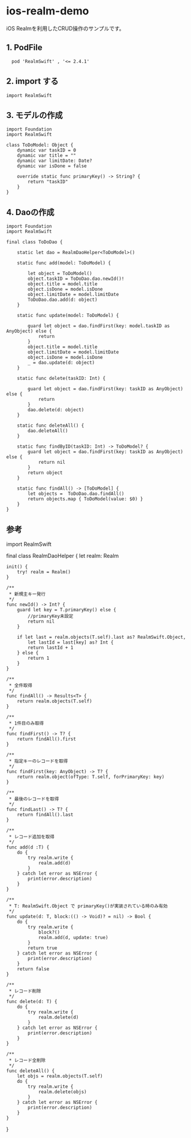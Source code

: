 # ios-realm-demo
iOS Realmを利用したCRUD操作のサンプルです。

## 1. PodFile

```
  pod 'RealmSwift' , '<= 2.4.1'
```

## 2. import する

```
import RealmSwift
```

## 3. モデルの作成

```
import Foundation
import RealmSwift

class ToDoModel: Object {
    dynamic var taskID = 0
    dynamic var title = ""
    dynamic var limitDate: Date?
    dynamic var isDone = false
    
    override static func primaryKey() -> String? {
        return "taskID"
    }
}
```

## 4. Daoの作成


```
import Foundation
import RealmSwift

final class ToDoDao {
    
    static let dao = RealmDaoHelper<ToDoModel>()
    
    static func add(model: ToDoModel) {
        
        let object = ToDoModel()
        object.taskID = ToDoDao.dao.newId()!
        object.title = model.title
        object.isDone = model.isDone
        object.limitDate = model.limitDate
        ToDoDao.dao.add(d: object)
    }
    
    static func update(model: ToDoModel) {
        
        guard let object = dao.findFirst(key: model.taskID as AnyObject) else {
            return
        }
        object.title = model.title
        object.limitDate = model.limitDate
        object.isDone = model.isDone
        _ = dao.update(d: object)
    }
    
    static func delete(taskID: Int) {
        
        guard let object = dao.findFirst(key: taskID as AnyObject) else {
            return
        }
        dao.delete(d: object)
    }
    
    static func deleteAll() {        
        dao.deleteAll()
    }
    
    static func findByID(taskID: Int) -> ToDoModel? {
        guard let object = dao.findFirst(key: taskID as AnyObject) else {
            return nil
        }
        return object
    }
    
    static func findAll() -> [ToDoModel] {
        let objects =  ToDoDao.dao.findAll()
        return objects.map { ToDoModel(value: $0) }
    }
}
```

## 参考

import RealmSwift

final class RealmDaoHelper <T : RealmSwift.Object> {
    let realm: Realm
    
    init() {
        try! realm = Realm()
    }
    
    /**
     * 新規主キー発行
     */
    func newId() -> Int? {
        guard let key = T.primaryKey() else {
            //primaryKey未設定
            return nil
        }
        
        if let last = realm.objects(T.self).last as? RealmSwift.Object,
            let lastId = last[key] as? Int {
            return lastId + 1
        } else {
            return 1
        }
    }
    
    /**
     * 全件取得
     */
    func findAll() -> Results<T> {
        return realm.objects(T.self)
    }
    
    /**
     * 1件目のみ取得
     */
    func findFirst() -> T? {
        return findAll().first
    }
    
    /**
     * 指定キーのレコードを取得
     */
    func findFirst(key: AnyObject) -> T? {
        return realm.object(ofType: T.self, forPrimaryKey: key)
    }
    
    /**
     * 最後のレコードを取得
     */
    func findLast() -> T? {
        return findAll().last
    }
    
    /**
     * レコード追加を取得
     */
    func add(d :T) {
        do {
            try realm.write {
                realm.add(d)
            }
        } catch let error as NSError {
            print(error.description)
        }
    }
    
    /**
     * T: RealmSwift.Object で primaryKey()が実装されている時のみ有効
     */
    func update(d: T, block:(() -> Void)? = nil) -> Bool {
        do {
            try realm.write {
                block?()
                realm.add(d, update: true)
            }
            return true
        } catch let error as NSError {
            print(error.description)
        }
        return false
    }
    
    /**
     * レコード削除
     */
    func delete(d: T) {
        do {
            try realm.write {
                realm.delete(d)
            }
        } catch let error as NSError {
            print(error.description)
        }
    }
    
    /**
     * レコード全削除
     */
    func deleteAll() {
        let objs = realm.objects(T.self)
        do {
            try realm.write {
                realm.delete(objs)
            }
        } catch let error as NSError {
            print(error.description)
        }
    }
    
}
```
